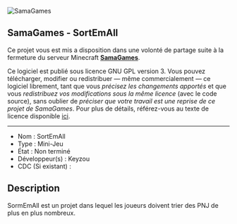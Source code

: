 ![SamaGames](https://assets.samagames.net/images/logo.png "SamaGames logo")

## SamaGames - SortEmAll

Ce projet vous est mis a disposition dans une volonté de partage suite à la fermeture du serveur Minecraft [**SamaGames**](http://samagames.net).

Ce logiciel est publié sous licence GNU GPL version 3. Vous pouvez télécharger, modifier ou redistribuer — même commercialement — ce logiciel librement, tant que vous *précisez les changements apportés* et que vous *redistribuez vos modifications sous la même licence* (avec le code source), sans oublier de *préciser que votre travail est une reprise de ce projet de SamaGames*.
Pour plus de détails, référez-vous au texte de licence disponible [ici](LICENCE).

------------------------------------

- Nom : SortEmAll
- Type : Mini-Jeu
- État : Non terminé
- Développeur(s) : Keyzou
- CDC (Si existant) : 


## Description
SormEmAll est un projet dans lequel les joueurs doivent trier des PNJ de plus en plus nombreux.